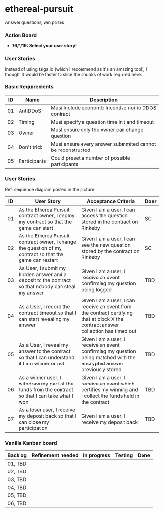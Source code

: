 # ethereal-pursuit
Answer questions, win prizes


### Action Board

- **16/1/19: Select your user story!**

### User Stories 

Instead of using taiga.io (which I recommend as it's an amazing tool), I thought it would be faster to slice the chunks of work required here. 


### Basic Requirements

|ID|Name|Description|
|---|---|---|
|01|AntiDDoS|Must include economic incentive not to DDOS contract|
|02|Timing|Must specify a question time init and timeout|
|03|Owner|Must ensure only the owner can change question|
|04|Don't trick|Must ensure every answer submmited cannot be reconstructed|
|05|Participants|Could preset a number of possible participants|


### User Stories 
Ref. sequence diagram posted in the picture. 


|ID|User Story|Acceptance Criteria|Doer|
|---|---|---|---|
|01|As the EtherealPursuit contract owner, I deploy my contract so that the game can start|Given I am a user, I can access the question stored in the contract on Rinkeby |SC|
|02|As the EtherealPursuit contract owner, I change the question of my contract so that the game can restart|Given I am a user, I can see the new question stored by the contract on Rinkeby|SC|
|03 |As User, I submit my hidden answer and a deposit to the contract so that nobody can steal my answer|Given I am a user, I receive an event confirming my question being logged |TBD|
|04|As a User, I record the contract timeout so that I can start revealing my answer| Given I am a user, I can receive an event from the contract certifying that at block X the contract answer collection has timed out |TBD|
|05|As a User, I reveal my answer to the contract so that I can understand if I am winner or not  |Given I am a user, I receive an event confirming my question being matched with the encrypted answer previously stored|TBD|
|06|As a winner user, I withdraw my part of the funds from the contract so that I can take what I won|Given I am a user, I receive an event which certifies my winning and I collect the funds held in the contract |TBD|
|07|As a loser user, I receive my deposit back so that I can close my participation|Given I am a user, I receive my deposit back|TBD|


### Vanilla Kanban board

|Backlog|Refinement needed|In progress|Testing|Done|
|---|---|---|---|---|
|01, TBD||||
|02, TBD||||
|03, TBD||||
|04, TBD||||
|05, TBD||||
|06, TBD||||
